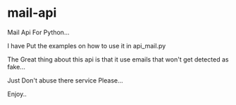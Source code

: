# mail-api
Mail Api For Python...

I have Put the examples on how to use it in api_mail.py

The Great thing about this api is that it use emails that won't get detected as fake...

Just Don't abuse there service Please...

Enjoy..
<img src="">
